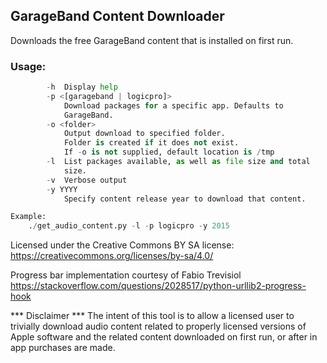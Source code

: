 ## GarageBand Content Downloader

Downloads the free GarageBand content that is installed on first run.

### Usage:
```./get_audio_content.py [-h] [-o <folder>] [-l] [-y YYYY]
        -h  Display help
        -p <[garageband | logicpro]>
            Download packages for a specific app. Defaults to
            GarageBand.
        -o <folder>
            Output download to specified folder.
            Folder is created if it does not exist.
            If -o is not supplied, default location is /tmp
        -l  List packages available, as well as file size and total
            size.
        -v  Verbose output
        -y YYYY
            Specify content release year to download that content.

Example:
    ./get_audio_content.py -l -p logicpro -y 2015
```

Licensed under the Creative Commons BY SA license:
    https://creativecommons.org/licenses/by-sa/4.0/

Progress bar implementation courtesy of Fabio Trevisiol
https://stackoverflow.com/questions/2028517/python-urllib2-progress-hook

*** Disclaimer ***
The intent of this tool is to allow a licensed user to trivially download
audio content related to properly licensed versions of Apple software and
the related content downloaded on first run, or after in app purchases are
made.

